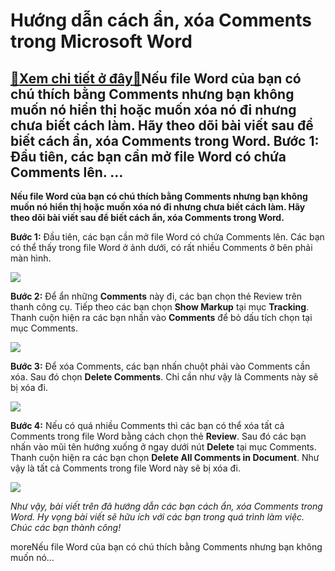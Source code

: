 Hướng dẫn cách ẩn, xóa Comments trong Microsoft Word
====================================================

[:gift:Xem chi tiết ở đây:gift:](https://hddtvn.com/huong-dan-cach-an-xoa-comments-trong-microsoft-word/)Nếu file Word của bạn có chú thích bằng Comments nhưng bạn không muốn nó hiển thị hoặc muốn xóa nó đi nhưng chưa biết cách làm. Hãy theo dõi bài viết sau để biết cách ẩn, xóa Comments trong Word. Bước 1: Đầu tiên, các bạn cần mở file Word có chứa Comments lên. …
----------------------------------------------------------------------------------------------------------------------------------------------------------------------------------------------------------------------------------------------------------------------

**Nếu file Word của bạn có chú thích bằng Comments nhưng bạn không muốn nó hiển thị hoặc muốn xóa nó đi nhưng chưa biết cách làm. Hãy theo dõi bài viết sau để biết cách ẩn, xóa Comments trong Word.**


**Bước 1:** Đầu tiên, các bạn cần mở file Word có chứa Comments lên. Các bạn có thể thấy trong file Word ở ảnh dưới, có rất nhiều Comments ở bên phải màn hình.


![](https://hddtvn.com/wp-content/uploads/2021/01/h8irE4I.png)


**Bước 2:** Để ẩn những **Comments** này đi, các bạn chọn thẻ Review trên thanh công cụ. Tiếp theo các bạn chọn **Show Markup** tại mục **Tracking**. Thanh cuộn hiện ra các bạn nhấn vào **Comments** để bỏ dấu tích chọn tại mục Comments.


![](https://hddtvn.com/wp-content/uploads/2021/01/pXp5YNh.png)


**Bước 3:** Để xóa Comments, các bạn nhấn chuột phải vào Comments cần xóa. Sau đó chọn **Delete Comments**. Chỉ cần như vậy là Comments này sẽ bị xóa đi.


![](https://hddtvn.com/wp-content/uploads/2021/01/wXa9CrR.png)


**Bước 4:** Nếu có quá nhiều Comments thì các bạn có thể xóa tất cả Comments trong file Word bằng cách chọn thẻ **Review**. Sau đó các bạn nhấn vào mũi tên hướng xuống ở ngay dưới nút **Delete** tại mục Comments. Thanh cuộn hiện ra các bạn chọn **Delete All Comments in Document**. Như vậy là tất cả Comments trong file Word này sẽ bị xóa đi.


![](https://hddtvn.com/wp-content/uploads/2021/01/Hb1uHYx.png)


*Như vậy, bài viết trên đã hướng dẫn các bạn cách ẩn, xóa Comments trong Word. Hy vọng bài viết sẽ hữu ích với các bạn trong quá trình làm việc. Chúc các bạn thành công!*


moreNếu file Word của bạn có chú thích bằng Comments nhưng bạn không muốn nó…

